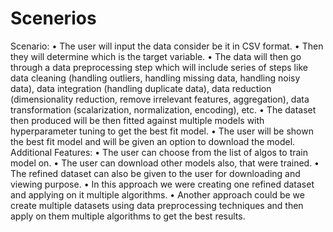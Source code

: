 # Scenerios
Scenario:
•	The user will input the data consider be it in CSV format.
•	Then they will determine which is the target variable.
•	The data will then go through a data preprocessing step which will include series of steps like data cleaning (handling outliers, handling missing data, handling noisy data), data integration (handling duplicate data), data reduction (dimensionality reduction, remove irrelevant features, aggregation), data transformation (scalarization, normalization, encoding), etc.
•	The dataset then produced will be then fitted against multiple models with hyperparameter tuning to get the best fit model.
•	The user will be shown the best fit model and will be given an option to download the model.
Additional Features:
•	The user can choose from the list of algos to train model on.
•	The user can download other models also, that were trained.
•	The refined dataset can also be given to the user for downloading and viewing purpose.
•	In this approach we were creating one refined dataset and applying on it multiple algorithms.
•	Another approach could be we create multiple datasets using data preprocessing techniques and then apply on them multiple algorithms to get the best results.

